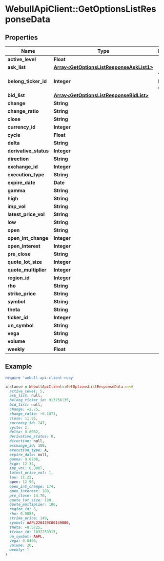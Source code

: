# WebullApiClient::GetOptionsListResponseData

## Properties

| Name | Type | Description | Notes |
| ---- | ---- | ----------- | ----- |
| **active_level** | **Float** |  | [optional] |
| **ask_list** | [**Array&lt;GetOptionsListResponseAskList1&gt;**](GetOptionsListResponseAskList1.md) |  | [optional] |
| **belong_ticker_id** | **Integer** | The ticker ID of the stock | [optional] |
| **bid_list** | [**Array&lt;GetOptionsListResponseBidList&gt;**](GetOptionsListResponseBidList.md) |  | [optional] |
| **change** | **String** |  | [optional] |
| **change_ratio** | **String** |  | [optional] |
| **close** | **String** |  | [optional] |
| **currency_id** | **Integer** |  | [optional] |
| **cycle** | **Float** |  | [optional] |
| **delta** | **String** |  | [optional] |
| **derivative_status** | **Integer** |  | [optional] |
| **direction** | **String** |  | [optional] |
| **exchange_id** | **Integer** |  | [optional] |
| **execution_type** | **String** |  | [optional] |
| **expire_date** | **Date** |  | [optional] |
| **gamma** | **String** |  | [optional] |
| **high** | **String** |  | [optional] |
| **imp_vol** | **String** |  | [optional] |
| **latest_price_vol** | **String** |  | [optional] |
| **low** | **String** |  | [optional] |
| **open** | **String** |  | [optional] |
| **open_int_change** | **Integer** |  | [optional] |
| **open_interest** | **Integer** |  | [optional] |
| **pre_close** | **String** |  | [optional] |
| **quote_lot_size** | **Integer** |  | [optional] |
| **quote_multiplier** | **Integer** |  | [optional] |
| **region_id** | **Integer** |  | [optional] |
| **rho** | **String** |  | [optional] |
| **strike_price** | **String** |  | [optional] |
| **symbol** | **String** |  | [optional] |
| **theta** | **String** |  | [optional] |
| **ticker_id** | **Integer** |  | [optional] |
| **un_symbol** | **String** |  | [optional] |
| **vega** | **String** |  | [optional] |
| **volume** | **String** |  | [optional] |
| **weekly** | **Float** |  | [optional] |

## Example

```ruby
require 'webull-api-client-ruby'

instance = WebullApiClient::GetOptionsListResponseData.new(
  active_level: 5,
  ask_list: null,
  belong_ticker_id: 913256135,
  bid_list: null,
  change: -2.75,
  change_ratio: -0.1871,
  close: 11.95,
  currency_id: 247,
  cycle: 2,
  delta: 0.8082,
  derivative_status: 0,
  direction: null,
  exchange_id: 189,
  execution_type: A,
  expire_date: null,
  gamma: 0.0208,
  high: 12.34,
  imp_vol: 0.8807,
  latest_price_vol: 1,
  low: 11.22,
  open: 12.90,
  open_int_change: 174,
  open_interest: 180,
  pre_close: 14.70,
  quote_lot_size: 100,
  quote_multiplier: 100,
  region_id: 6,
  rho: 0.0088,
  strike_price: 149,
  symbol: AAPL220429C00149000,
  theta: -0.5725,
  ticker_id: 1032239913,
  un_symbol: AAPL,
  vega: 0.0406,
  volume: 20,
  weekly: 1
)
```

